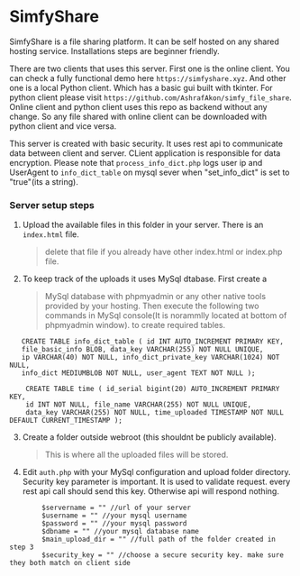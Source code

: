 # SimfyShare

SimfyShare is a file sharing platform. It can be self hosted on any shared
hosting service. Installations steps are beginner friendly.

There are two clients that uses this server. First one is the online client.
You can check a fully functional demo here `https://simfyshare.xyz`. And other one is
a local Python client. Which has a basic gui built with tkinter. For python client
please visit `https://github.com/AshrafAkon/simfy_file_share`.
Online client and python client uses this repo as backend without any change. So any file shared
with online client can be downloaded with python client and vice versa.

This server is created with basic security. It uses rest api to communicate
data between client and server. CLient application is responsible for
data encryption. Please note that `process_info_dict.php` logs user ip
and UserAgent to `info_dict_table` on mysql sever when "set_info_dict"
is set to "true"(its a string).

### Server setup steps

1. Upload the available files in this folder in your server. There is an `index.html` file.

   > delete that file if you already have other index.html or index.php file.

2. To keep track of the uploads it uses MySql dtabase. First create a
   > MySql database with phpmyadmin or any other native tools provided
   > by your hosting. Then execute the following two commands in MySql
   > console(It is norammlly located at bottom of phpmyadmin window).
   > to create required tables.

```
   CREATE TABLE info_dict_table ( id INT AUTO_INCREMENT PRIMARY KEY,
   file_basic_info BLOB, data_key VARCHAR(255) NOT NULL UNIQUE,
   ip VARCHAR(40) NOT NULL, info_dict_private_key VARCHAR(1024) NOT NULL,
   info_dict MEDIUMBLOB NOT NULL, user_agent TEXT NOT NULL );
```

```
    CREATE TABLE time ( id_serial bigint(20) AUTO_INCREMENT PRIMARY KEY,
    id INT NOT NULL, file_name VARCHAR(255) NOT NULL UNIQUE,
    data_key VARCHAR(255) NOT NULL, time_uploaded TIMESTAMP NOT NULL DEFAULT CURRENT_TIMESTAMP );
```

3. Create a folder outside webroot (this shouldnt be publicly available).
   > This is where all the uploaded files will be stored.
4. Edit `auth.php` with your MySql configuration and upload folder directory.
   Security key parameter is important. It is used to validate request. every rest
   api call should send this key. Otherwise api will respond nothing.

```
        $servername = "" //url of your server
        $username = "" //your mysql username
        $password = "" //your mysql password
        $dbname = "" //your mysql database name
        $main_upload_dir = "" //full path of the folder created in step 3
        $security_key = "" //choose a secure security key. make sure they both match on client side
```
